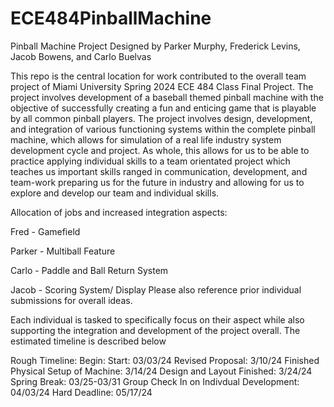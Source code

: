 # ECE484PinballMachine
Pinball Machine Project Designed by Parker Murphy, Frederick Levins, Jacob Bowens, and Carlo Buelvas


This repo is the central location for work contributed to the overall team project of Miami University Spring 2024 ECE 484 Class Final Project. The project involves development of a baseball themed pinball machine with the objective of successfully creating a fun and enticing game that is playable by all common pinball players. The project involves design, development, and integration of various functioning systems within the complete pinball machine, which allows for simulation of a real life industry system development cycle and project. As whole, this allows for us to be able to practice applying individual skills to a team orientated project which teaches us important skills ranged in communication, development, and team-work preparing us for the future in industry and allowing for us to explore and develop our team and individual skills.

Allocation of jobs and increased integration aspects:

Fred - Gamefield 

Parker - Multiball Feature

Carlo - Paddle and Ball Return System

Jacob - Scoring System/ Display
Please also reference prior individual submissions for overall ideas. 


Each individual is tasked to specifically focus on their aspect while also supporting the integration and development of the project overall. The estimated timeline is described below

Rough Timeline:
Begin: 
Start: 03/03/24
Revised Proposal: 3/10/24
Finished Physical Setup of Machine: 3/14/24
Design and Layout Finished: 3/24/24
Spring Break: 03/25-03/31
Group Check In on Indivdual Development: 04/03/24
Hard Deadline: 05/17/24
